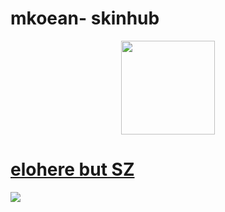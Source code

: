 # mkoean- skinhub
<p align="center">
<a href="https://osu.ppy.sh/users/11847189">
  <img src="https://a.ppy.sh/11847189"  
       width="150"
       height="150"></a>
  
# [elohere but SZ](https://drive.google.com/file/d/17HbC5SbxJ07boIdwW0ACPxbnlfDNGg8R/view)
[![](https://cdn.discordapp.com/attachments/689426989345669144/1097895292004737217/screenshot6718.png)](https://drive.google.com/file/d/17HbC5SbxJ07boIdwW0ACPxbnlfDNGg8R/view)
